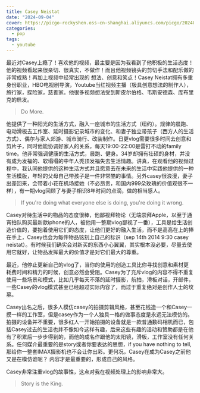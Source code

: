```yaml
---
title: Casey Neistat
date: "2024-09-04"
cover: https://picgo-rockyshen.oss-cn-shanghai.aliyuncs.com/picgo/202409041223686.webp
categories:
  - pop
tags:
  - youtube
---
```


最近对Casey上瘾了！喜欢他的视频，最主要是因为我看到了他积极的生活态度！他的视频看起来很亲切、很真实，不做作！而且他视频镜头的剪切手法和配乐做的非常成熟！再加上视频中经常出现的 想法、创意和笑点！Casey Neistat拥有多重身份职业，HBO电视剧导演，Youtube当红视频主播（极具创意想法的制作人），旅行家，探险家，慈善家。他很多视频想法受到斯皮尔伯格、韦斯安德森、库布里克的启发。

> Do More.

他提供了一种阳光的生活方式，融入一座城市的生活方式（纽约）。规律的晨跑、电动滑板去工作室、延时摄影记录城市的变化、和妻子独立带孩子（西方人的生活方式）、偶尔与家人郊游、城市骑行、改装制作。日更vlog需要很多时间去创意和剪片子，同时他能协调好家人的关系，每天19:00-22:00是雷打不动的family time。他非常强调健康的生活方式，晨跑、健身。34岁却拥有壮硕的身材，并没有成为发福的、软塌塌的中年人秃顶发福失去生活情趣。讲真，在观看他的视频过程中，我认同他提供的这种生活方式并且愿意去在未来的生活中实践他提供的一种生活模版，年轻的父母自己带孩子是一件非常酷的事情。另外casey很浪漫，妻子出差回来，会带着小花在机场接她（不必昂贵，和国内999朵玫瑰的价值观很不一样），有一期vlog回顾了与妻子相识8年时间的点滴，做的相当感人。

> If you're doing what everyone else is doing, you're doing it wrong.

Casey对待生活中的物品的态度很棒，他鄙视拜物论（无端崇拜Apple，以至于通宵拍队购买最新款iphone的人，被他用一整期vlog鄙视了一番），工具是给生活创造价值的，要抱着使用它们的态度，让他们更好的融入生活，而不是高高在上的捧在手上，Casey也会为每件物品铭刻上自己的标识（sep 14th 2014 9:30 casey neistat）。有时候我们确实会对新买的东西小心翼翼，其实根本没必要，尽量去使用它就好，让物品发挥最大的价值才是对它们最大的尊重。

最近，他停止更新自己的vlog了，当你的使用的创造工具比你寻找创意和素材更耗费时间和精力的时候，创意必然会受阻。Casey为了充斥vlog的内容不得不重复使用一些场景和模式，比如几乎每天不落的延时摄影，航拍，滑板对话，开邮件，一些Casey的vlog模式甚至已经超过实际内容了，而过于重复绝对是创作人士的坟墓。 

Casey出名之后，很多人模仿casey的拍摄剪辑风格，甚至花钱造一个和Casey一摸一样的工作室，但是casey作为一个人独具一格的做事态度是永远无法模仿的。拍摄的设备并不重要，很多红人一开始拍摄的设备就是一款普通数码相机而已，包括Casey过去的生活也并不像如今这样有趣，后来这些有趣的活动和赞助都是在他有了积累后一步步得到的，而他的成名作跟他的太阳镜，滑板，工作室没有任何关系。任何媒介最重要的是story或者你要表达的思想，if you have nothing to tell,那给你一整套IMAX摄影机也不会让你出彩。更何况，Casey在成为Casey之前他又是在模仿谁呢？ 
内容才是最重要的，形成自己的风格。

Casey非常注重vlog的故事性，这点对我在视频处理上的影响非常大。
> Story is the King.


